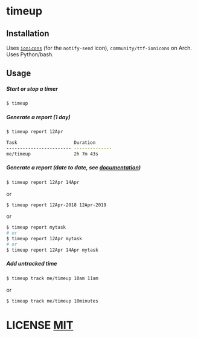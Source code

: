 # timeup

## Installation
Uses [`ionicons`](http://ionicons.com/) (for the `notify-send` icon), `community/ttf-ionicons` on Arch.
Uses Python/bash.

## Usage
##### Start or stop a timer
``` bash
$ timeup
```

##### Generate a report (1 day)
``` bash
$ timeup report 12Apr

Task                     Duration
------------------------ --------------
me/timeup                2h 7m 43s
```

##### Generate a report (date to date, see [documentation](https://www.gnu.org/software/coreutils/manual/html_node/Examples-of-date.html))
``` bash
$ timeup report 12Apr 14Apr
```

or

``` bash
$ timeup report 12Apr-2018 12Apr-2019
```

or

``` bash
$ timeup report mytask
# or
$ timeup report 12Apr mytask
# or
$ timeup report 12Apr 14Apr mytask
```

##### Add untracked time
``` bash
$ timeup track me/timeup 10am 11am
```

or

``` bash
$ timeup track me/timeup 10minutes
```

# LICENSE [MIT](LICENSE)
